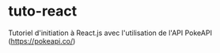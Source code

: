 # tuto-react
 Tutoriel d'initiation à React.js avec l'utilisation de l'API PokeAPI (https://pokeapi.co/)

